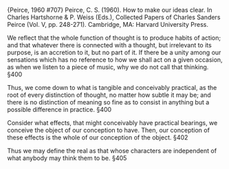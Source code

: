 ﻿{Peirce, 1960 #707}
Peirce, C. S. (1960). How to make our ideas clear. In Charles Hartshorne & P. Weiss (Eds.), Collected Papers of Charles Sanders Peirce (Vol. V, pp. 248-271). Cambridge, MA: Harvard University Press.

We reflect that the whole function of thought is to produce habits of action; and that whatever there is connected with a thought, but irrelevant to its purpose, is an accretion to it, but no part of it. If there be a unity among our sensations which has no reference to how we  shall act on a given occasion, as when we listen to a piece of music, why we do not call that thinking. §400

Thus, we come down to what is tangible and conceivably practical, as the root of every distinction of thought, no matter how subtle it may be; and there is no distinction of meaning so fine as to consist in anything but a possible difference in practice. §400

Consider what effects, that might conceivably have practical bearings, we conceive the object of our conception to have. Then, our conception of these effects is the whole of our conception of the object. §402

Thus we may define the real as that whose characters are independent of what anybody may think them to be. §405



